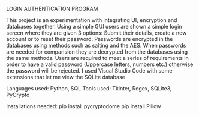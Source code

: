 LOGIN AUTHENTICATION PROGRAM

This project is an experimentation with integrating UI, encryption and databases together. Using a simple GUI users are shown a simple login screen where they are given 3 options:
Submit their details, create a new account or to reset their password. Passwords are encrypted in the databases using methods such as salting and the AES. When passwords are needed
for comparision they are decrypted from the databases using the same methods. Users are required to meet a series of requirements in order to have a valid password (Uppercase letters, 
numbers etc.) otherwise the password will be rejected. I used Visual Studio Code with some extensions that let me view the SQLite database

Languages used: Python, SQL
Tools used: Tkinter, Regex, SQLite3, PyCrypto

Installations needed:
pip install pycryptodome
pip install Pillow
